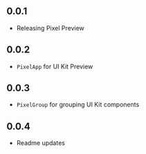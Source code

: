 ## 0.0.1

* Releasing Pixel Preview

## 0.0.2

* `PixelApp` for UI Kit Preview

## 0.0.3

* `PixelGroup` for grouping UI Kit components

## 0.0.4

* Readme updates
